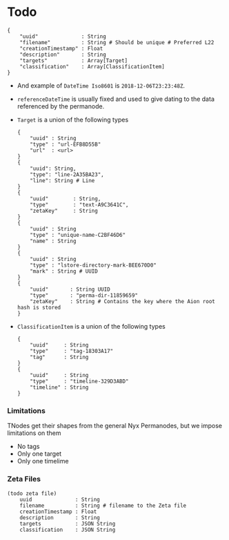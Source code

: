 # Todo

```
{
    "uuid"              : String
    "filename"          : String # Should be unique # Preferred L22
    "creationTimestamp" : Float
    "description"       : String
    "targets"           : Array[Target]
    "classification"    : Array[ClassificationItem]
}
```

- And example of `DateTime Iso8601` is `2018-12-06T23:23:48Z`. 

- `referenceDateTime` is usually fixed and used to give dating to the data referenced by the permanode.

- `Target` is a union of the following types

    ```
    {
        "uuid" : String
        "type" : "url-EFB8D55B"
        "url"  : <url>
    }
    {
        "uuid": String,
        "type": "line-2A35BA23",
        "line": String # Line
    }
    {
        "uuid"        : String,
        "type"        : "text-A9C3641C",
        "zetaKey"     : String
    }
    {
        "uuid" : String
        "type" : "unique-name-C2BF46D6"
        "name" : String
    }
    {
        "uuid" : String
        "type" : "lstore-directory-mark-BEE670D0"
        "mark" : String # UUID
    }
    {
        "uuid"       : String UUID
        "type"       : "perma-dir-11859659"
        "zetaKey"    : String # Contains the key where the Aion root hash is stored
    }
    ```

- `ClassificationItem` is a union of the following types

    ```
    {
        "uuid"     : String
        "type"     : "tag-18303A17"
        "tag"      : String
    }
    {
        "uuid"     : String
        "type"     : "timeline-329D3ABD"
        "timeline" : String
    }
    ```

### Limitations

TNodes get their shapes from the general Nyx Permanodes, but we impose limitations on them

- No tags
- Only one target
- Only one timelime


### Zeta Files

```
(todo zeta file)
    uuid              : String
    filename          : String # filename to the Zeta file
    creationTimestamp : Float
    description       : String
    targets           : JSON String
    classification    : JSON String
```

